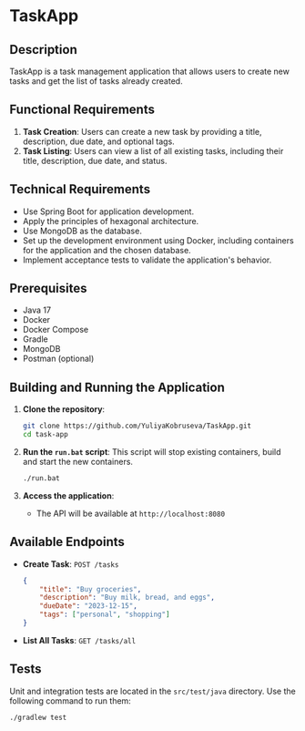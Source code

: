 # TaskApp

## Description
TaskApp is a task management application that allows users to create new tasks and get the list of tasks already created.

## Functional Requirements

1. **Task Creation**: Users can create a new task by providing a title, description, due date, and optional tags.
2. **Task Listing**: Users can view a list of all existing tasks, including their title, description, due date, and status.

## Technical Requirements

- Use Spring Boot for application development.
- Apply the principles of hexagonal architecture.
- Use MongoDB as the database.
- Set up the development environment using Docker, including containers for the application and the chosen database.
- Implement acceptance tests to validate the application's behavior.

## Prerequisites

- Java 17
- Docker
- Docker Compose
- Gradle
- MongoDB
- Postman (optional)

## Building and Running the Application

1. **Clone the repository**:
    ```sh
    git clone https://github.com/YuliyaKobruseva/TaskApp.git
    cd task-app
    ```

2. **Run the `run.bat` script**:
   This script will stop existing containers, build and start the new containers.
    ```sh
    ./run.bat
    ```

3. **Access the application**:
    - The API will be available at `http://localhost:8080`

## Available Endpoints

- **Create Task**: `POST /tasks`
    ```json
    {
        "title": "Buy groceries",
        "description": "Buy milk, bread, and eggs",
        "dueDate": "2023-12-15",
        "tags": ["personal", "shopping"]
    }
    ```

- **List All Tasks**: `GET /tasks/all`

## Tests

Unit and integration tests are located in the `src/test/java` directory. Use the following command to run them:

```sh
./gradlew test
